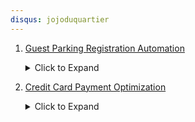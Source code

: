 ```yaml
---
disqus: jojoduquartier
---
```


1. [Guest Parking Registration Automation](https://github.com/jojoduquartier/automated-guest-parking)
    <details>
        <summary>Click to Expand</summary>

    I recently found out that there are services used by apartment complexes to register guest cars. In my case, I have a website that needs to be filled with the tenant information and the visiting guests' car plate and color. This prevents my guests' car from being towed away as parking is only limited to residents.

    Instead of repeating the process everytime, I **created a GUI** to go to the website and register cars for my regular visitors.

    I am happy with where this GUI is right now as it is very cool and does exactly what I need it to do. In the future, I may spend more time on this to make it into something that uses facial recognition to load guest profiles! I can easily have this on a Raspberry Pi right by the door to allow visitors with cars to register their cars in the parking spots
    </details>

2. [Credit Card Payment Optimization](https://github.com/jojoduquartier/creditpaymentallocation)
    <details>
        <summary>Click to Expand</summary>

    I wanted to play around with optimizing credit car payments. Basically if I have a fixed budget, how should I split it to minimize the amount of interest paid over time. To do this, I had to use the **FastApi** package in Python with **Linear Programming** provided by the PuLP package.

    I even created a very simple webapp that uses the API in the background to show some payment projection. The app is hosted on heroku @ https://pymtallocation.herokuapp.com/index.html
    
    </details>